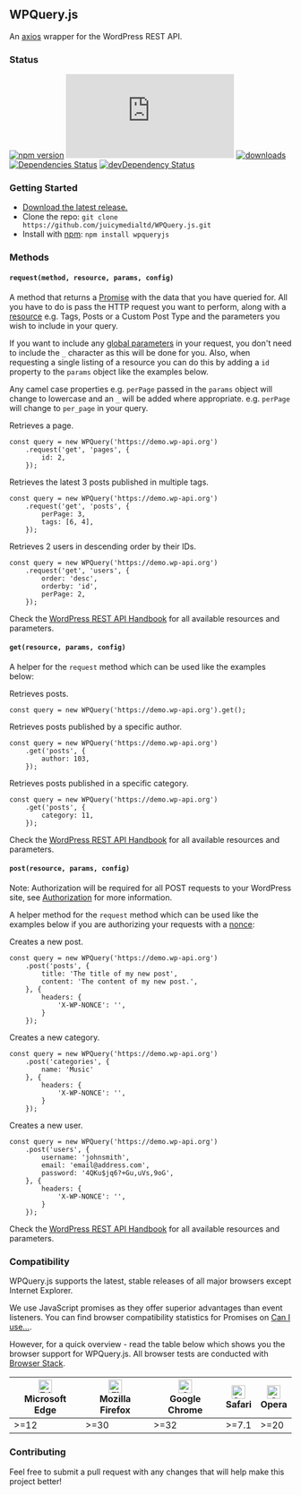 ## WPQuery.js

An [axios](https://github.com/axios/axios) wrapper for the WordPress REST API.

### Status

[![npm version](https://img.shields.io/npm/v/wpqueryjs.svg)](https://npmjs.com/package/wpqueryjs)
[![JS gzip size](https://img.badgesize.io/juicymedialtd/WPQuery.js/master/dist/WPQuery.min.js?compression=gzip&label=JS+gzip+size)](https://github.com/juicymedialtd/WPQuery.js/tree/master/dist/WPQuery.min.js)
[![downloads](https://img.shields.io/npm/dm/wpqueryjs.svg)](https://npmjs.com/package/wpqueryjs)
[![Dependencies Status](https://david-dm.org/juicymedialtd/WPQuery.js/status.svg)](https://david-dm.org/juicymedialtd/WPQuery.js)
[![devDependency Status](https://david-dm.org/juicymedialtd/WPQuery.js/dev-status.svg)](https://david-dm.org/juicymedialtd/WPQuery.js?type=dev)

### Getting Started

* [Download the latest release.](https://github.com/juicymedialtd/WPQuery.js/releases/download/v1.1.0/WPQuery-1.1.0.zip)
* Clone the repo: `git clone https://github.com/juicymedialtd/WPQuery.js.git`
* Install with [npm](https://www.npmjs.com/): `npm install wpqueryjs`

### Methods

#### `request(method, resource, params, config)`

A method that returns a [Promise](https://developer.mozilla.org/en-US/docs/Web/JavaScript/Reference/Global_Objects/Promise) with the data that you have queried for. All you have to do is pass the HTTP request you want to perform, along with a [resource](https://developer.wordpress.org/rest-api/reference/) e.g. Tags, Posts or a Custom Post Type and the parameters you wish to include in your query.

If you want to include any [global parameters](https://developer.wordpress.org/rest-api/using-the-rest-api/global-parameters/) in your request, you don't need to include the `_` character as this will be done for you. Also, when requesting a single listing of a resource you can do this by adding a `id` property to the `params` object like the examples below.

Any camel case properties e.g. `perPage` passed in the `params` object will change to lowercase and an `_` will be added where appropriate. e.g. `perPage` will change to `per_page` in your query.

Retrieves a page.
```
const query = new WPQuery('https://demo.wp-api.org')
    .request('get', 'pages', {
        id: 2,
    });
```

Retrieves the latest 3 posts published in multiple tags.
```
const query = new WPQuery('https://demo.wp-api.org')
    .request('get', 'posts', {
        perPage: 3,
        tags: [6, 4],
    });
```

Retrieves 2 users in descending order by their IDs.

```
const query = new WPQuery('https://demo.wp-api.org')
    .request('get', 'users', {
        order: 'desc',
        orderby: 'id',
        perPage: 2,
    });
```

Check the [WordPress REST API Handbook](https://developer.wordpress.org/rest-api/reference/) for all available resources and parameters.

#### `get(resource, params, config)`

A helper for the `request` method which can be used like the examples below:

Retrieves posts.
```
const query = new WPQuery('https://demo.wp-api.org').get();
```

Retrieves posts published by a specific author.
```
const query = new WPQuery('https://demo.wp-api.org')
    .get('posts', {
        author: 103,
    });
```

Retrieves posts published in a specific category.
```
const query = new WPQuery('https://demo.wp-api.org')
    .get('posts', {
        category: 11,
    });
```

Check the [WordPress REST API Handbook](https://developer.wordpress.org/rest-api/reference/) for all available resources and parameters.

#### `post(resource, params, config)`

Note: Authorization will be required for all POST requests to your WordPress site, see [Authorization](https://developer.wordpress.org/rest-api/using-the-rest-api/authentication/) for more information.

A helper method for the `request` method which can be used like the examples below if you are authorizing your requests with a [nonce](https://codex.wordpress.org/WordPress_Nonces):

Creates a new post.
```
const query = new WPQuery('https://demo.wp-api.org')
    .post('posts', {
        title: 'The title of my new post',
        content: 'The content of my new post.',
    }, {
        headers: {
            'X-WP-NONCE': '',
        }
    });
```

Creates a new category.
```
const query = new WPQuery('https://demo.wp-api.org')
    .post('categories', {
        name: 'Music'
    }, {
        headers: {
            'X-WP-NONCE': '',
        }
    });
```

Creates a new user.
```
const query = new WPQuery('https://demo.wp-api.org')
    .post('users', {
        username: 'johnsmith',
        email: 'email@address.com',
        password: '4QKu$jq6?+Gu,uVs,9oG',
    }, {
        headers: {
            'X-WP-NONCE': '',
        }
    });
```

Check the [WordPress REST API Handbook](https://developer.wordpress.org/rest-api/reference/) for all available resources and parameters.

### Compatibility

WPQuery.js supports the latest, stable releases of all major browsers except Internet Explorer.

We use JavaScript promises as they offer superior advantages than event listeners. You can find browser compatibility statistics for Promises on [Can I use...](https://caniuse.com).

However, for a quick overview - read the table below which shows you the browser support for WPQuery.js. All browser tests are conducted with [Browser Stack](https://browserstack.com).

| [<img src="https://raw.githubusercontent.com/alrra/browser-logos/master/src/edge/edge_48x48.png" alt="Edge" width="24px" height="24px" />](http://godban.github.io/browsers-support-badges/)<br>Microsoft Edge | [<img src="https://raw.githubusercontent.com/alrra/browser-logos/master/src/firefox/firefox_48x48.png" alt="Firefox" width="24px" height="24px" />](http://godban.github.io/browsers-support-badges/)<br>Mozilla Firefox | [<img src="https://raw.githubusercontent.com/alrra/browser-logos/master/src/chrome/chrome_48x48.png" alt="Chrome" width="24px" height="24px" />](http://godban.github.io/browsers-support-badges/)<br>Google Chrome | [<img src="https://raw.githubusercontent.com/alrra/browser-logos/master/src/safari/safari_48x48.png" alt="Safari" width="24px" height="24px" />](http://godban.github.io/browsers-support-badges/)<br>Safari | [<img src="https://raw.githubusercontent.com/alrra/browser-logos/master/src/opera/opera_48x48.png" alt="Opera" width="24px" height="24px" />](http://godban.github.io/browsers-support-badges/)<br>Opera |
| --------- | --------- | --------- | --------- | --------- |
| >=12 | >=30 | >=32 | >=7.1 | >=20 |

### Contributing

Feel free to submit a pull request with any changes that will help make this project better!

